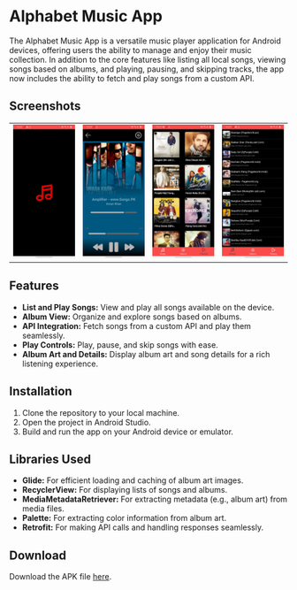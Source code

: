# Alphabet Music App

The Alphabet Music App is a versatile music player application for Android devices, offering users the ability to manage and enjoy their music collection. In addition to the core features like listing all local songs, viewing songs based on albums, and playing, pausing, and skipping tracks, the app now includes the ability to fetch and play songs from a custom API.

## Screenshots

<table>
  <tr>
    <td><img src="screenshots/1.jpg" alt="Screenshot 1" width="200"/></td>
    <td><img src="screenshots/2.jpg" alt="Screenshot 2" width="200"/></td>
    <td><img src="screenshots/3.jpg" alt="Screenshot 3" width="200"/></td>
    <td><img src="screenshots/4.jpg" alt="Screenshot 4" width="200"/></td>
  </tr>
</table>

## Features

- **List and Play Songs:** View and play all songs available on the device.
- **Album View:** Organize and explore songs based on albums.
- **API Integration:** Fetch songs from a custom API and play them seamlessly.
- **Play Controls:** Play, pause, and skip songs with ease.
- **Album Art and Details:** Display album art and song details for a rich listening experience.



## Installation

1. Clone the repository to your local machine.
2. Open the project in Android Studio.
3. Build and run the app on your Android device or emulator.


## Libraries Used

- **Glide:** For efficient loading and caching of album art images.
- **RecyclerView:** For displaying lists of songs and albums.
- **MediaMetadataRetriever:** For extracting metadata (e.g., album art) from media files.
- **Palette:** For extracting color information from album art.
- **Retrofit:** For making API calls and handling responses seamlessly.


## Download

Download the APK file [here](https://drive.google.com/file/d/14o4A6FiP5HZb7gNGyvULqeIQBkiOXGZZ/view?usp=sharing).

